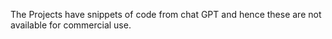 The Projects have snippets of code from chat GPT and hence these are not available for commercial use.
